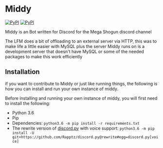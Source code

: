# Middy

[![PyPI](https://img.shields.io/badge/Discord.PY-v1.0.0a-orange.svg)](https://pypi.python.org/pypi/discord.py/)
[![PyPI](https://img.shields.io/pypi/pyversions/discord.py.svg)](https://pypi.python.org/pypi/discord.py/)

Middy is an Bot written for Discord for the Mega Shogun discord channel

The LFM does a bit of offloading to an external server via HTTP, this was to make life a little easier
with MySQL plus the server Middy runs on is a development server that doesn't have MySQL or some of the needed
packages to make this work efficiently

## Installation

if you want to contribute to Middy or just like running things, the following is how you can install and run your own instance of middy.

Before installing and running your own instance of middy, you will first need to install the following:

* Python 3.6
* Pip
* Dependencies: `python3.6 -m pip install -r requirements.txt`
* The rewrite version of [discord.py](https://github.com/Rapptz/discord.py) with voice support: `python3.6 -m pip install -U git+https://github.com/Rapptz/discord.py@rewrite#egg=discord.py[voice]`
